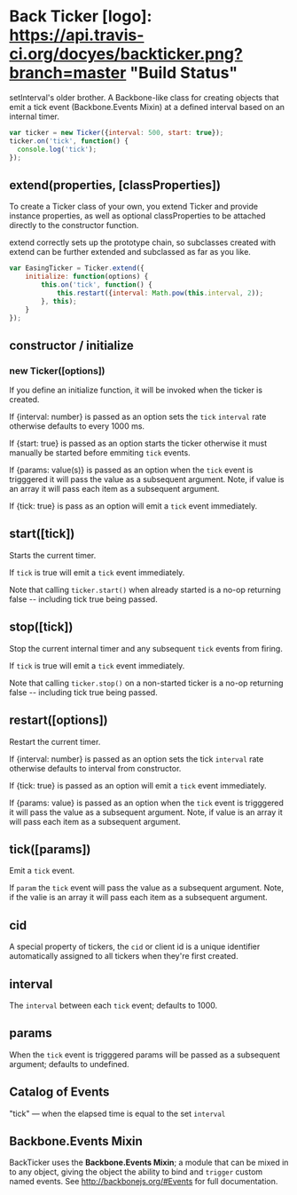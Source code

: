 # Back Ticker [logo]: https://api.travis-ci.org/docyes/backticker.png?branch=master "Build Status"

setInterval's older brother. A Backbone-like class for creating objects that emit a tick event (Backbone.Events Mixin) at a defined interval based on an internal timer.

```js
var ticker = new Ticker({interval: 500, start: true});
ticker.on('tick', function() {
  console.log('tick');
});
```

## extend(properties, [classProperties]) 
To create a Ticker class of your own, you extend Ticker and provide instance properties, as well as optional classProperties to be attached directly to the constructor function.

extend correctly sets up the prototype chain, so subclasses created with extend can be further extended and subclassed as far as you like.

```js
var EasingTicker = Ticker.extend({
    initialize: function(options) {
        this.on('tick', function() {
            this.restart({interval: Math.pow(this.interval, 2));
        }, this);
    }
});
```

## constructor / initialize
### new Ticker([options])

If you define an initialize function, it will be invoked when the ticker is created.

If {interval: number} is passed as an option sets the `tick` `interval` rate otherwise defaults to every 1000 ms.

If {start: true} is passed as an option starts the ticker otherwise it must manually be started before emmiting `tick` events.

If {params: value(s)} is passed as an option when the `tick` event is trigggered it will pass the value as a subsequent argument. Note, if value is an array it will pass each item as a subsequent argument.

If {tick: true} is pass as an option will emit a `tick` event immediately.

## start([tick])

Starts the current timer.

If `tick` is true will emit a `tick` event immediately.

Note that calling `ticker.start()` when already started is a no-op returning false -- including tick true being passed.


## stop([tick])

Stop the current internal timer and any subsequent `tick` events from firing.

If `tick` is true will emit a `tick` event immediately.

Note that calling `ticker.stop()` on a non-started ticker is a no-op returning false -- including tick true being passed.

## restart([options])

Restart the current timer.

If {interval: number} is passed as an option sets the tick `interval` rate otherwise defaults to interval from constructor.

If {tick: true} is passed as an option will emit a `tick` event immediately.

If {params: value} is passed as an option when the `tick` event is trigggered it will pass the value as a subsequent argument. Note, if value is an array it will pass each item as a subsequent argument.

## tick([params])

Emit a `tick` event.

If `param` the `tick` event will pass the value as a subsequent argument. Note, if the valie is an array it will pass each item as a subsequent argument.

## cid
A special property of tickers, the `cid` or client id is a unique identifier automatically assigned to all tickers when they're first created.

## interval
The `interval` between each `tick` event; defaults to 1000.

## params
When the `tick` event is trigggered params will be passed as a subsequent argument; defaults to undefined.

## Catalog of Events
"tick" — when the elapsed time is equal to the set `interval`

## Backbone.Events Mixin
BackTicker uses the **Backbone.Events Mixin**; a module that can be mixed in to any object, giving the object the ability to bind and `trigger` custom named events. 
See http://backbonejs.org/#Events for full documentation.
